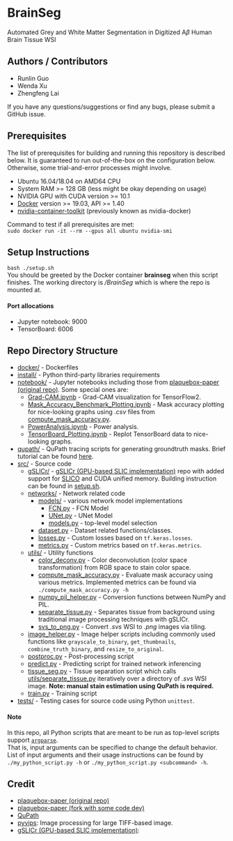 # BrainSeg
Automated Grey and White Matter Segmentation in Digitized A*β*
Human Brain Tissue WSI

## Authors / Contributors
* Runlin Guo
* Wenda Xu
* Zhengfeng Lai

If you have any questions/suggestions or find any bugs,
please submit a GitHub issue.

## Prerequisites
The list of prerequisites for building and running this repository is described
below. It is guaranteed to run out-of-the-box on the configuration below.
Otherwise, some trial-and-error processes might involve.
* Ubuntu 16.04/18.04 on AMD64 CPU
* System RAM >= 128 GB (less might be okay depending on usage)
* NVIDIA GPU with CUDA version >= 10.1
* [Docker](https://docs.docker.com/install/linux/docker-ce/ubuntu/)
version >= 19.03, API >= 1.40
* [nvidia-container-toolkit](https://github.com/NVIDIA/nvidia-docker#ubuntu-16041804-debian-jessiestretchbuster)
(previously known as nvidia-docker)  

Command to test if all prerequisites are met:  
`sudo docker run -it --rm --gpus all ubuntu nvidia-smi`

## Setup Instructions
`bash ./setup.sh`  
You should be greeted by the Docker container **brainseg** when this script
finishes. The working directory is */BrainSeg* which is where the repo is
mounted at.  

#### Port allocations
* Jupyter notebook: 9000
* TensorBoard: 6006

## Repo Directory Structure
* [docker/](docker) - Dockerfiles
* [install/](install) - Python third-party libraries requirements
* [notebook/](notebook) - Jupyter notebooks including those from
[plaquebox-paper (original repo)](https://github.com/keiserlab/plaquebox-paper).
Some special ones are:
    * [Grad-CAM.ipynb](notebook/Grad-CAM.ipynb) - Grad-CAM visualization for
      TensorFlow2.
    * [Mask_Accuracy_Benchmark_Plotting.ipynb](notebook/Mask_Accuracy_Benchmark_Plotting.ipynb) -
      Mask accuracy plotting for nice-looking graphs using *.csv* files from
      [compute_mask_accuracy.py](src/utils/compute_mask_accuracy.py).
    * [PowerAnalysis.ipynb](notebook/PowerAnalysis.ipynb) - Power analysis.
    * [TensorBoard_Plotting.ipynb](notebook/TensorBoard_Plotting.ipynb) -
      Replot TensorBoard data to nice-looking graphs.
* [qupath/](qupath) - QuPath tracing scripts for generating groundtruth masks.
  Brief tutorial can be found [here](https://docs.google.com/document/d/125n8o4KQlUcEIbycHDTXV-8pBcj-CLsxISnygt0SecM/edit?usp=sharing).
* [src/](src) - Source code
    * [gSLICr/](src/gSLICr) -
      [gSLICr (GPU-based SLIC implementation)](https://github.com/carlren/gSLICr)
      repo with added support for
      [SLICO](https://www.epfl.ch/labs/ivrl/research/slic-superpixels/#SLICO)
      and CUDA unified memory. Building instruction can be found in
      [setup.sh](setup.sh#L14).
    * [networks/](src/networks) - Network related code
        * [models/](src/networks/models) - various network model implementations
            * [FCN.py](src/networks/models/FCN.py) - FCN Model
            * [UNet.py](src/networks/models/UNet.py) - UNet Model
            * [models.py](src/networks/models/models.py) - top-level model selection
        * [dataset.py](src/networks/dataset.py) - Dataset related functions/classes.
        * [losses.py](src/networks/losses.py) - Custom losses based on `tf.keras.losses`.
        * [metrics.py](src/networks/metrics.py) - Custom metrics based on `tf.keras.metrics`.
    * [utils/](src/utils) - Utility functions
        * [color_deconv.py](src/utils/color_deconv.py) - Color deconvolution
          (color space transformation) from RGB space to stain color space.
        * [compute_mask_accuracy.py](src/utils/compute_mask_accuracy.py) -
          Evaluate mask accuracy using various metrics. Implemented metrics can
          be found via `./compute_mask_accuracy.py -h`
        * [numpy_pil_helper.py](src/utils/numpy_pil_helper.py) -
          Conversion functions between NumPy and PIL.
        * [separate_tissue.py](src/utils/separate_tissue.py) -
          Separates tissue from background using traditional image processing
          techniques with gSLICr.
        * [svs_to_png.py](src/utils/svs_to_png.py) -
          Convert *.svs* WSI to *.png* images via tiling.
    * [image_helper.py](src/image_helper.py) - Image helper scripts including
      commonly used functions like `grayscale_to_binary`, `get_thumbnails`,
      `combine_truth_binary`, and `resize_to_original`.
    * [postproc.py](src/postproc.py) - Post-processing script
    * [predict.py](src/predict.py) - Predicting script for trained network inferencing
    * [tissue_seg.py](src/tissue_seg.py) - Tissue separation script which calls
      [utils/separate_tissue.py](src/utils/separate_tissue.py)
      iteratively over a directory of *.svs* WSI image.
      **Note: manual stain estimation using QuPath is required.**
    * [train.py](src/train.py) - Training script
* [tests/](tests) - Testing cases for source code using Python `unittest`.

#### Note
In this repo, all Python scripts that are meant to be run as top-level scripts
support [`argparse`](https://docs.python.org/3/library/argparse.html).  
That is, input arguments can be specified to change the default behavior.
List of input arguments and their usage instructions can be found by
`./my_python_script.py -h` or `./my_python_script.py <subcommand> -h`.

## Credit
* [plaquebox-paper (original repo)](https://github.com/keiserlab/plaquebox-paper)
* [plaquebox-paper (fork with some code dev)](https://github.com/KolinGuo/plaquebox-paper)
* [QuPath](https://qupath.github.io/)
* [pyvips](https://libvips.github.io/pyvips/): Image processing for large
TIFF-based image.
* [gSLICr (GPU-based SLIC implementation)](https://github.com/carlren/gSLICr):
